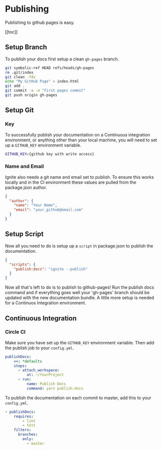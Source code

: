 # Publishing

Publishing to github pages is easy.

[[toc]]

## Setup Branch

To publish your docs first setup a clean `gh-pages` branch.

```bash
git symbolic-ref HEAD refs/heads/gh-pages
rm .git/index
git clean -fdx
echo "My GitHub Page" > index.html
git add .
git commit -a -m "First pages commit"
git push origin gh-pages
```

## Setup Git

### Key

To successfully publish your documentation on a Continuous integration environment, or anything other than your local machine, you will need to set up a `GITHUB_KEY` environment variable.

```bash
GITHUB_KEY={github key with write access}
```

### Name and Email

Ignite also needs a git name and email set to publish. To ensure this works locally and in the CI environment these values are pulled from the package.json author.

```json
{
  "author": {
    "name": "Your Name",
    "email": "your_github@email.com"
  }
}
```

## Setup Script

Now all you need to do is setup up a `script` in package.json to publish the documentation.

```json
{
  "scripts": {
    "publish:docs": "ignite --publish"
  }
}
```

Now all that's left to do is to publish to github-pages! Run the publish docs command and if everything goes well your 'gh-pages' branch should be updated with the new documentation bundle. A little more setup is needed for a Continuos Integration environment.

## Continuous Integration

### Circle CI

Make sure you have set up the `GITHUB_KEY` environment variable. Then add the publish job to your `config.yml`.

```yaml
publishDocs:
    <<: *defaults
    steps:
      - attach_workspace:
          at: ~/YourProject
      - run:
          name: Publish Docs
          command: yarn publish:docs
```

To publish the documentation on each commit to master, add this to your `config.yml`.

```yaml
- publishDocs:
    requires:
        - lint
        - test
    filters:
      branches:
        only:
          - master
```

